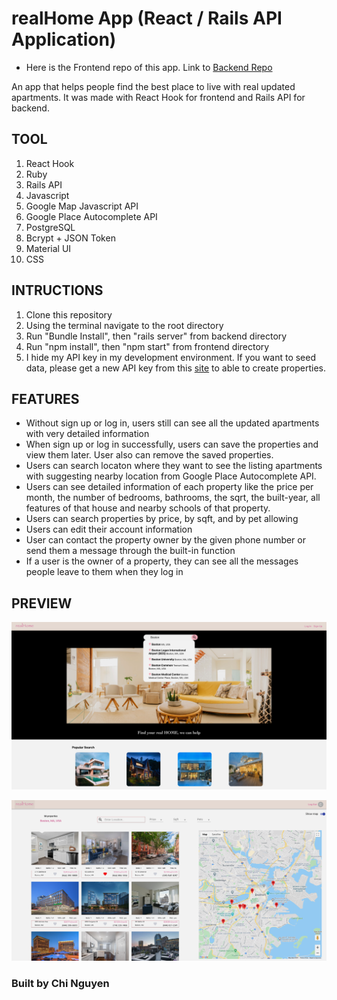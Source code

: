 
# realHome App (React / Rails API Application)

* Here is the Frontend repo of this app. Link to [Backend Repo](https://github.com/chinguyen21/realHouse-backend)

An app that helps people find the best place to live with real updated apartments. It was made with React Hook for frontend and Rails API for backend.


## TOOL


1. React Hook
2. Ruby
3. Rails API
4. Javascript
5. Google Map Javascript API
6. Google Place Autocomplete API
7. PostgreSQL
8. Bcrypt + JSON Token
9. Material UI
10. CSS
  

## INTRUCTIONS

1. Clone this repository
2. Using the terminal navigate to the root directory
3. Run "Bundle Install", then "rails server" from backend directory
4. Run "npm install", then "npm start" from frontend directory
5. I hide my API key in my development environment. If you want to seed data, please get a new API key from this [site](https://rapidapi.com/apidojo/api/realtor/details) to able to create properties.

## FEATURES

* Without sign up or log in, users still can see all the updated apartments with very detailed information
* When sign up or log in successfully, users can save the properties and view them later. User also can remove the saved properties.
* Users can search locaton where they want to see the listing apartments with suggesting nearby location from Google Place Autocomplete API.
* Users can see detailed information of each property like the price per month, the number of bedrooms, bathrooms, the sqrt, the built-year, all features of that house and nearby schools of that property.
* Users can search properties by price, by sqft, and by pet allowing
* Users can edit their account information
* User can contact the property owner by the given phone number or send them a message through the built-in function
* If a user is the owner of a property, they can see all the messages people leave to them when they log in


## PREVIEW

![](preview1.png)


![](preview2.png)

### Built by Chi Nguyen

